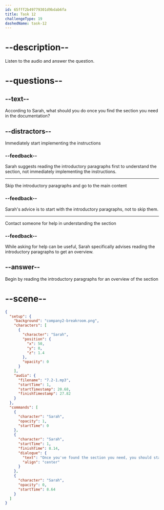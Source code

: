 ```yaml
---
id: 65fff2b49779301d9bdab6fa
title: Task 12
challengeType: 19
dashedName: task-12
---
```


<!-- (Audio) Sarah: Once you've found the section you need, you should start by reading the introductory paragraphs to get an overview of what the documentation covers. -->

# --description--

Listen to the audio and answer the question.

# --questions--

## --text--

According to Sarah, what should you do once you find the section you need in the documentation?

## --distractors--

Immediately start implementing the instructions

### --feedback--

Sarah suggests reading the introductory paragraphs first to understand the section, not immediately implementing the instructions.

---

Skip the introductory paragraphs and go to the main content

### --feedback--

Sarah's advice is to start with the introductory paragraphs, not to skip them.

---

Contact someone for help in understanding the section

### --feedback--

While asking for help can be useful, Sarah specifically advises reading the introductory paragraphs to get an overview.

## --answer--

Begin by reading the introductory paragraphs for an overview of the section

# --scene--

```json
{
  "setup": {
    "background": "company2-breakroom.png",
    "characters": [
      {
        "character": "Sarah",
        "position": {
          "x": 50,
          "y": 0,
          "z": 1.4
        },
        "opacity": 0
      }
    ],
    "audio": {
      "filename": "7.2-1.mp3",
      "startTime": 1,
      "startTimestamp": 20.68,
      "finishTimestamp": 27.82
    }
  },
  "commands": [
    {
      "character": "Sarah",
      "opacity": 1,
      "startTime": 0
    },
    {
      "character": "Sarah",
      "startTime": 1,
      "finishTime": 8.14,
      "dialogue": {
        "text": "Once you've found the section you need, you should start by reading the introductory paragraphs to get an overview of what the documentation covers.",
        "align": "center"
      }
    },
    {
      "character": "Sarah",
      "opacity": 0,
      "startTime": 8.64
    }
  ]
}
```

